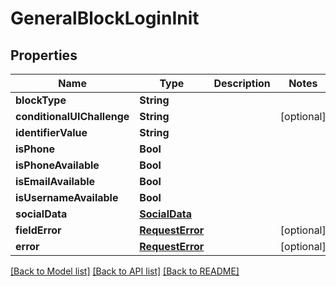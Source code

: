 # GeneralBlockLoginInit

## Properties
Name | Type | Description | Notes
------------ | ------------- | ------------- | -------------
**blockType** | **String** |  | 
**conditionalUIChallenge** | **String** |  | [optional] 
**identifierValue** | **String** |  | 
**isPhone** | **Bool** |  | 
**isPhoneAvailable** | **Bool** |  | 
**isEmailAvailable** | **Bool** |  | 
**isUsernameAvailable** | **Bool** |  | 
**socialData** | [**SocialData**](SocialData.md) |  | 
**fieldError** | [**RequestError**](RequestError.md) |  | [optional] 
**error** | [**RequestError**](RequestError.md) |  | [optional] 

[[Back to Model list]](../README.md#documentation-for-models) [[Back to API list]](../README.md#documentation-for-api-endpoints) [[Back to README]](../README.md)


